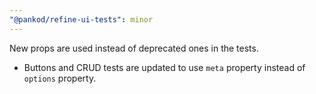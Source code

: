 ```yaml
---
"@pankod/refine-ui-tests": minor
---
```


New props are used instead of deprecated ones in the tests.

-   Buttons and CRUD tests are updated to use `meta` property instead of `options` property.
